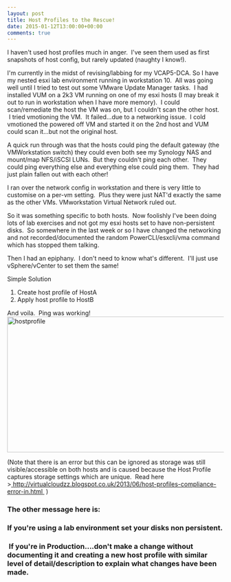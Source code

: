 ```yaml
---
layout: post
title: Host Profiles to the Rescue!
date: 2015-01-12T13:00:00+00:00
comments: true
---
```

I haven't used host profiles much in anger.  I've seen them used as first snapshots of host config, but rarely updated (naughty I know!).

I'm currently in the midst of revising/labbing for my VCAP5-DCA. So I have my nested esxi lab environment running in workstation 10.  All was going well until I tried to test out some VMware Update Manager tasks.  I had installed VUM on a 2k3 VM running on one of my esxi hosts (I may break it out to run in workstation when I have more memory).  I could scan/remediate the host the VM was on, but I couldn't scan the other host.  I tried vmotioning the VM.  It failed...due to a networking issue.  I cold vmotioned the powered off VM and started it on the 2nd host and VUM could scan it...but not the original host.

A quick run through was that the hosts could ping the default gateway (the VMWorkstation switch) they could even both see my Synology NAS and mount/map NFS/iSCSI LUNs.  But they couldn't ping each other.  They could ping everything else and everything else could ping them.  They had just plain fallen out with each other!

I ran over the network config in workstation and there is very little to customise on a per-vm setting.  Plus they were just NAT'd exactly the same as the other VMs.
VMworkstation Virtual Network ruled out.

So it was something specific to both hosts.  Now foolishly I've been doing lots of lab exercises and not got my esxi hosts set to have non-persistent disks.  So somewhere in the last week or so I have changed the networking and not recorded/documented the random PowerCLI/esxcli/vma command which has stopped them talking.

Then I had an epiphany.  I don't need to know what's different.  I'll just use vSphere/vCenter to set them the same!

Simple Solution
<ol>
	<li>Create host profile of HostA</li>
	<li>Apply host profile to HostB</li>
</ol>
And voila.  Ping was working!

<img class="alignnone size-large wp-image-236" src="https://chrisneale.files.wordpress.com/2015/01/hostprofile.png?w=800" alt="hostprofile" width="800" height="315" />

(Note that there is an error but this can be ignored as storage was still visible/accessible on both hosts and is caused because the Host Profile captures storage settings which are unique.  Read here &gt;<a href="http://virtualcloudzz.blogspot.co.uk/2013/06/host-profiles-compliance-error-in.html"> http://virtualcloudzz.blogspot.co.uk/2013/06/host-profiles-compliance-error-in.html </a> )
<h3>The other message here is:</h3>
<h3>If you're using a lab environment set your disks non persistent.</h3>
<h3> If you're in Production....don't make a change without documenting it and creating a new host profile with similar level of detail/description to explain what changes have been made.</h3>
<h3></h3>
